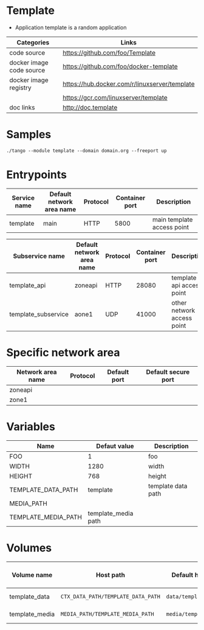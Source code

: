 # Template

* Application template is a random application

|Categories|Links|
|-|-|
| code source | https://github.com/foo/Template |
| docker image code source | https://github.com/foo/docker-template |
| docker image registry | https://hub.docker.com/r/linuxserver/template  |
||https://gcr.com/linuxserver/template|
|doc links|http://doc.template|

# Samples

`./tango --module template --domain domain.org --freeport up`

# Entrypoints

|Service name|Default network area name|Protocol|Container port|Description|
|-|-|-|-|-|
|template|main|HTTP|5800|main template access point|

|Subservice name|Default network area name|Protocol|Container port|Description|
|-|-|-|-|-|
|template_api|zoneapi|HTTP|28080|template api access point|
|template_subservice|aone1|UDP|41000|other network access point|


# Specific network area


|Network area name|Protocol|Default port|Default secure port|
|-|-|-|-|
|zoneapi||||
|zone1||||


# Variables

|Name|Defaut value|Description|
|-|-|-|
|FOO|1|foo|
|WIDTH|1280|width|
|HEIGHT|768|height|
|TEMPLATE_DATA_PATH|template|template data path|
|MEDIA_PATH|
|TEMPLATE_MEDIA_PATH|template_media path|

# Volumes

|Volume name| Host path | Default host path | Container mapped path | Description |
|-|-|-|-|-|
|template_data|`CTX_DATA_PATH/TEMPLATE_DATA_PATH`|`data/template`|`/config`|Template data|
|template_media|`MEDIA_PATH/TEMPLATE_MEDIA_PATH`|`media/template_media`|`/media`|Template medias|